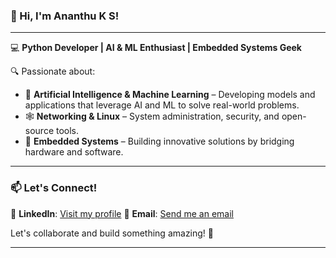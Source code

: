 ### 👋 Hi, I'm Ananthu K S!

---

💻 **Python Developer | AI & ML Enthusiast | Embedded Systems Geek**  

🔍 Passionate about:

- 🧠 **Artificial Intelligence & Machine Learning** – Developing models and applications that leverage AI and ML to solve real-world problems.
- 🕸️ **Networking & Linux** – System administration, security, and open-source tools.
- 🔧 **Embedded Systems** – Building innovative solutions by bridging hardware and software.

---

### 📫 Let's Connect!

💼 **LinkedIn**: [Visit my profile]([www.linkedin.com/in/ksananthu](https://www.linkedin.com/in/ksananthu/))  
📧 **Email**: [Send me an email](mailto:ksananthu.dev@gmail.com)  

Let's collaborate and build something amazing! 🚀  

---


<!---
ksananthu/ksananthu is a ✨ special ✨ repository because its `README.md` (this file) appears on your GitHub profile.
You can click the Preview link to take a look at your changes.
--->
